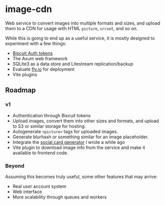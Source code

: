 # image-cdn

Web service to convert images into multiple formats and sizes, and upload them to a CDN for usage with HTML `picture`, `srcset`, and so on.

While this is going to end up as a useful service, it is mostly designed to experiment with a few things:

- [Biscuit Auth tokens](https://www.biscuitsec.org/)
- The Axum web framework
- SQLite3 as a data store and Litestream replication/backup
- Evaluate [fly.io](https://fly.io) for deployment
- Vite plugins

## Roadmap

### v1

- Authentication through Biscuit tokens
- Upload images, convert them into other sizes and formats, and upload to S3 or similar storage for hosting.
- Autogenerate `<picture>` tags for uploaded images.
- Generate blurhash or something similar for an image placeholder.
- Integrate the [social card generator](https://github.com/dimfeld/create-social-card) I wrote a while ago
- Vite plugin to download image info from the service and make it available to frontend code.

### Beyond

Assuming this becomes truly useful, some other features that may arrive:

- Real user account system
- Web interface
- More scalability through queues and workers
